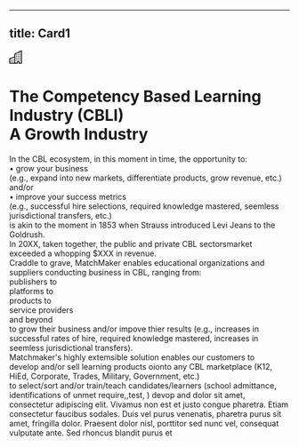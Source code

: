 ---
title: Card1
----
<div class="icon text-primary-light mx-auto mb-4">
    <img width="24" height="24" src="/assets/img/icons/building.svg" />
</div>

# The Competency Based Learning Industry (CBLI) <br/> A Growth Industry

In the CBL ecosystem, in this moment in time, the opportunity to:<br/>•	grow your business<br/>(e.g., expand into new markets, differentiate products, grow revenue, etc.)<br/>                                                        and/or<br/>•	improve your success metrics<br/>(e.g., successful hire selections, required knowledge mastered, seemless jurisdictional transfers, etc.)<br/>is akin to the moment in 1853 when Strauss introduced Levi Jeans to the Goldrush.
<br/>In 20XX, taken together, the public and private CBL sectorsmarket exceeded a whopping $XXX in revenue.  <br/>Craddle to grave, MatchMaker enables educational organizations and suppliers conducting business in CBL, ranging from: <br/>publishers to <br/>platforms to <br/>products to <br/>service providers <br/>and beyond <br/>to grow their business and/or impove thier results (e.g., increases in successful rates of hire, required knowledge mastered, increases in seemless jurisdictional transfers). 
<br/>Matchmaker's highly extemsible solution enables our customers to <br/>develop and/or sell learning products oionto any CBL marketplace (K12, HiEd, Corporate, Trades, Military, Government, etc.) <br/> to select/sort and/or train/teach candidates/learners (school admittance, identifications of unmet require,,test, )
devop and   dolor sit amet, consectetur adipiscing elit. Vivamus non est et justo congue pharetra. Etiam consectetur faucibus sodales. Duis vel purus venenatis, pharetra purus sit amet, fringilla dolor. Praesent dolor nisl, porttitor sed nunc vel, consequat vulputate ante. Sed rhoncus blandit purus et 


